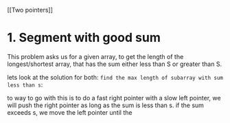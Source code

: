 [[Two pointers]]

# 1. Segment with good sum

This problem asks us for a given array, to get the length of the longest/shortest array, that has the sum either less than S or greater than S.

lets look at the solution for both:
`find the max length of subarray with sum less than s`:

to way to go with this is to do a fast right pointer with a slow left pointer, we will push the right pointer as long as the sum is less than s.
if the sum exceeds s, we move the left pointer until the 